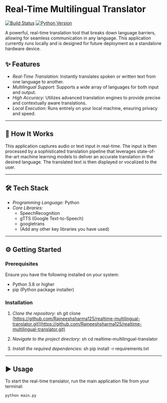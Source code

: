 # Real-Time Multilingual Translator

[![Build Status](https://img.shields.io/badge/build-passing-brightgreen.svg)](https://github.com/Rajneeshsharma125/realtime-multilingual-translator)
[![Python Version](https://img.shields.io/badge/python-3.8%2B-blue.svg)](https://www.python.org/downloads/)

A powerful, real-time translation tool that breaks down language barriers, allowing for seamless communication in any language. This application currently runs locally and is designed for future deployment as a standalone hardware device.

## ✨ Features

* *Real-Time Translation:* Instantly translates spoken or written text from one language to another.
* *Multilingual Support:* Supports a wide array of languages for both input and output.
* *High Accuracy:* Utilizes advanced translation engines to provide precise and contextually aware translations.
* *Local Execution:* Runs entirely on your local machine, ensuring privacy and speed.

---

## 🚀 How It Works

This application captures audio or text input in real-time. The input is then processed by a sophisticated translation pipeline that leverages state-of-the-art machine learning models to deliver an accurate translation in the desired language. The translated text is then displayed or vocalized to the user.

***

## 🛠 Tech Stack

* *Programming Language:* Python
* *Core Libraries:*
    * SpeechRecognition
    * gTTS (Google Text-to-Speech)
    * googletrans
    * (Add any other key libraries you have used)

---

## ⚙ Getting Started

### Prerequisites

Ensure you have the following installed on your system:

* Python 3.8 or higher
* pip (Python package installer)

### Installation

1.  *Clone the repository:*
    sh
    git clone [https://github.com/Rajneeshsharma125/realtime-multilingual-translator.git](https://github.com/Rajneeshsharma125/realtime-multilingual-translator.git)
    
2.  *Navigate to the project directory:*
    sh
    cd realtime-multilingual-translator
    
3.  *Install the required dependencies:*
    sh
    pip install -r requirements.txt
    

---

## ▶ Usage

To start the real-time translator, run the main application file from your terminal:

```sh
python main.py
